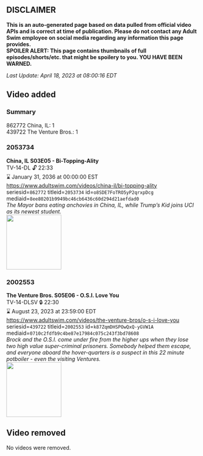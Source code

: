 ## DISCLAIMER
**This is an auto-generated page based on data pulled from official video APIs and is correct at time of publication. Please do not contact any Adult Swim employee on social media regarding any information this page provides.**  
**SPOILER ALERT: This page contains thumbnails of full episodes/shorts/etc. that might be spoilery to you. YOU HAVE BEEN WARNED.**  

_Last Update: April 18, 2023 at 08:00:16 EDT_
## Video added
### Summary
862772 China, IL: 1  
439722 The Venture Bros.: 1  
### 2053734
**China, IL S03E05 - Bi-Topping-Ality**  
TV-14-DL 🔓 22:33  
⌛ January 31, 2036 at 00:00:00 EST  
https://www.adultswim.com/videos/china-il/bi-topping-ality  
seriesid=`862772` titleid=`2053734` id=`o8SDE7FoTRO5yP2qrxpDcg` mediaid=`8ee80201b9949bc46cb6436c60d294d21aefdad0`  
_The Mayor bans eating anchovies in China, IL, while Trump’s Kid joins UCI as its newest student._  
<a href="https://media.cdn.adultswim.com/uploads/20200302/thumbnails/2_2032170410-chinail_303_dup-20150424.jpg"><img src="https://media.cdn.adultswim.com/uploads/20200302/thumbnails/2_2032170410-chinail_303_dup-20150424.jpg" height="144px" /></a>
### 2002553
**The Venture Bros. S05E06 - O.S.I. Love You**  
TV-14-DLSV 🔒 22:30  
⌛ August 23, 2023 at 23:59:00 EDT  
https://www.adultswim.com/videos/the-venture-bros/o-s-i-love-you  
seriesid=`439722` titleid=`2002553` id=`k87ZqmDHSPOwQxQ-yGVW1A` mediaid=`0710c2fdfb9c4be87e17984c075c243f3bd78608`  
_Brock and the O.S.I. come under fire from the higher ups when they lose two high value super-criminal prisoners. Somebody helped them escape, and everyone aboard the hover-quarters is a suspect in this 22 minute potboiler - even the visiting Ventures._  
<a href="https://media.cdn.adultswim.com/uploads/20210106/thumbnails/2_2116141223-venture_507_dup_20130521.jpg"><img src="https://media.cdn.adultswim.com/uploads/20210106/thumbnails/2_2116141223-venture_507_dup_20130521.jpg" height="144px" /></a>
## Video removed
No videos were removed.  

